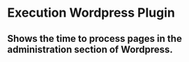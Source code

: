 # Execution Wordpress Plugin

## Shows the time to process pages in the administration section of Wordpress.